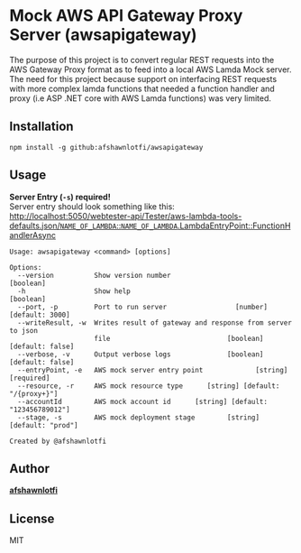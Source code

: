 # Mock AWS API Gateway Proxy Server (awsapigateway)

The purpose of this project is to convert regular REST requests into the AWS Gateway Proxy format as to feed into a local AWS Lamda Mock server. The need for this project because support on interfacing REST requests with more complex lamda functions that needed a function handler and proxy (i.e ASP .NET core with AWS Lamda functions) was very limited.

## Installation

`npm install -g github:afshawnlotfi/awsapigateway`

## Usage

<b>Server Entry (`-s`) required!</b><br>
Server entry should look something like this: <br>
[http://localhost:5050/webtester-api/Tester/aws-lambda-tools-defaults.json/`NAME_OF_LAMBDA`::`NAME_OF_LAMBDA`.LambdaEntryPoint::FunctionHandlerAsync]()

```
Usage: awsapigateway <command> [options]

Options:
  --version          Show version number                               [boolean]
  -h                 Show help                                         [boolean]
  --port, -p         Port to run server                 [number] [default: 3000]
  --writeResult, -w  Writes result of gateway and response from server to json
                     file                             [boolean] [default: false]
  --verbose, -v      Output verbose logs              [boolean] [default: false]
  --entryPoint, -e   AWS mock server entry point             [string] [required]
  --resource, -r     AWS mock resource type      [string] [default: "/{proxy+}"]
  --accountId        AWS mock account id      [string] [default: "123456789012"]
  --stage, -s        AWS mock deployment stage        [string] [default: "prod"]

Created by @afshawnlotfi
```

## Author

[<b>afshawnlotfi</b>](https://github.com/afshawnlotfi)

## License

MIT
